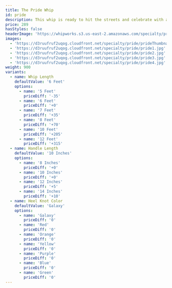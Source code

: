 ```yaml
---
title: The Pride Whip
id: pride
description: This whip is ready to hit the streets and celebrate with a resounding crack! This whip is plaited in all of the colors of the rainbow and finished off with a Lady Liberty Concho, because she's fabulous of course.  Choose your whip length, handle length and heel knot color and you are good to go!    
price: 289
hasStyles: false
headerImage: 'https://whipworks.s3.us-east-2.amazonaws.com/specialty/pride/prideHeader.png'
images:
  - 'https://d3ruufruf2uqog.cloudfront.net/specialty/pride/prideThumbnail.jpg'
  - 'https://d3ruufruf2uqog.cloudfront.net/specialty/pride/pride1.jpg'
  - 'https://d3ruufruf2uqog.cloudfront.net/specialty/pride/pride2.jpg'
  - 'https://d3ruufruf2uqog.cloudfront.net/specialty/pride/pride3.jpg'
  - 'https://d3ruufruf2uqog.cloudfront.net/specialty/pride/pride4.jpg'
weight: 900
variants:
  - name: Whip Length
    defaultValue: '6 Feet'
    options:
      - name: '5 Feet'
        priceDiff: '-35'
      - name: '6 Feet'
        priceDiff: '+0'
      - name: '7 Feet'
        priceDiff: '+35'
      - name: '8 Feet'
        priceDiff: '+70'
      - name: '10 Feet'
        priceDiff: '+205'
      - name: '12 Feet'
        priceDiff: '+315'
  - name: Handle Length
    defaultValue: '10 Inches'
    options:
      - name: '8 Inches'
        priceDiff: '+0'
      - name: '10 Inches'
        priceDiff: '+0'
      - name: '12 Inches'
        priceDiff: '+5'
      - name: '14 Inches'
        priceDiff: '+10'
  - name: Heel Knot Color
    defaultValue: 'Galaxy'
    options:
      - name: 'Galaxy'
        priceDiff: '0'
      - name: 'Red'
        priceDiff: '0'
      - name: 'Orange'
        priceDiff: '0'
      - name: 'Yellow'
        priceDiff: '0'
      - name: 'Purple'
        priceDiff: '0'
      - name: 'Blue'
        priceDiff: '0'
      - name: 'Green'
        priceDiff: '0'
---
```

